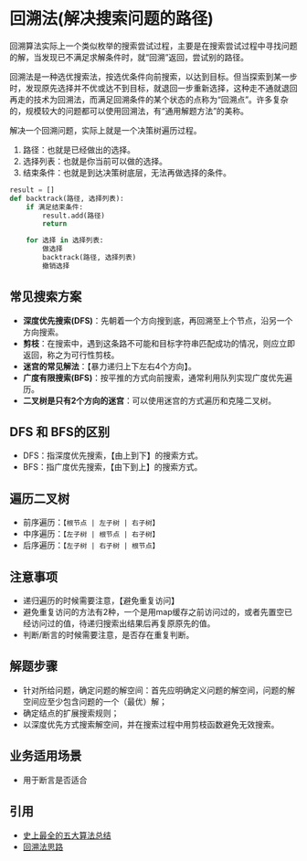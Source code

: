 # 回溯法(解决搜索问题的路径)

回溯算法实际上一个类似枚举的搜索尝试过程，主要是在搜索尝试过程中寻找问题的解，当发现已不满足求解条件时，就“回溯”返回，尝试别的路径。

回溯法是一种选优搜索法，按选优条件向前搜索，以达到目标。但当探索到某一步时，发现原先选择并不优或达不到目标，就退回一步重新选择，这种走不通就退回再走的技术为回溯法，而满足回溯条件的某个状态的点称为“回溯点”。许多复杂的，规模较大的问题都可以使用回溯法，有“通用解题方法”的美称。

解决一个回溯问题，实际上就是一个决策树遍历过程。

1. 路径：也就是已经做出的选择。
2. 选择列表：也就是你当前可以做的选择。
3. 结束条件：也就是到达决策树底层，无法再做选择的条件。

```python
result = []
def backtrack(路径, 选择列表):
    if 满足结束条件:
        result.add(路径)
        return

    for 选择 in 选择列表:
        做选择
        backtrack(路径, 选择列表)
        撤销选择
```

## 常见搜索方案

- **深度优先搜索(DFS)**：先朝着一个方向搜到底，再回溯至上个节点，沿另一个方向搜索。
- **剪枝**：在搜索中，遇到这条路不可能和目标字符串匹配成功的情况，则应立即返回，称之为可行性剪枝。
- **迷宫的常见解法**：【暴力递归上下左右4个方向】。
- **广度有限搜索(BFS)**：按平推的方式向前搜索，通常利用队列实现广度优先遍历。
- **二叉树是只有2个方向的迷宫**：可以使用迷宫的方式遍历和克隆二叉树。

## DFS 和 BFS的区别

- DFS：指深度优先搜索，【由上到下】的搜索方式。
- BFS：指广度优先搜索，【由下到上】的搜索方式。

## 遍历二叉树

- 前序遍历：`【根节点 | 左子树 | 右子树】`
- 中序遍历：`【左子树 | 根节点 | 右子树】`
- 后序遍历：`【左子树 | 右子树 | 根节点】`

## 注意事项

- 递归遍历的时候需要注意，【避免重复访问】
- 避免重复访问的方法有2种，一个是用map缓存之前访问过的，或者先置空已经访问过的值，待递归搜索出结果后再复原原先的值。
- 判断/断言的时候需要注意，是否存在重复判断。

## 解题步骤

- 针对所给问题，确定问题的解空间：首先应明确定义问题的解空间，问题的解空间应至少包含问题的一个（最优）解；
- 确定结点的扩展搜索规则；
- 以深度优先方式搜索解空间，并在搜索过程中用剪枝函数避免无效搜索。

## 业务适用场景

- 用于断言是否适合

## 引用

- [史上最全的五大算法总结](https://www.jianshu.com/p/4abfd96d91e6)
- [回溯法思路](https://labuladong.gitbook.io/algo/di-ling-zhang-bi-du-xi-lie/hui-su-suan-fa-xiang-jie-xiu-ding-ban)